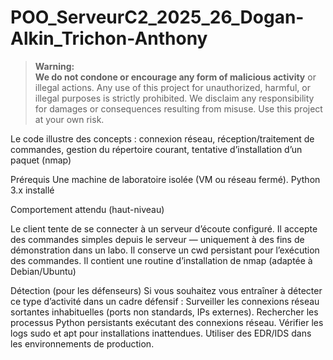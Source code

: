 # POO_ServeurC2_2025_26_Dogan-Alkin_Trichon-Anthony



> **Warning:**  
> **We do not condone or encourage any form of malicious activity** or illegal actions. Any use of this project for unauthorized, harmful, or illegal purposes is strictly prohibited. We disclaim any responsibility for damages or consequences resulting from misuse.
Use this project at your own risk.



Le code illustre des concepts : connexion réseau, réception/traitement de commandes, gestion du répertoire courant, tentative d’installation d’un paquet (nmap)

Prérequis
Une machine de laboratoire isolée (VM ou réseau fermé).
Python 3.x installé


Comportement attendu (haut-niveau)

Le client tente de se connecter à un serveur d’écoute configuré.
Il accepte des commandes simples depuis le serveur — uniquement à des fins de démonstration dans un labo.
Il conserve un cwd persistant pour l’exécution des commandes.
Il contient une routine d’installation de nmap (adaptée à Debian/Ubuntu) 


Détection (pour les défenseurs)
Si vous souhaitez vous entraîner à détecter ce type d’activité dans un cadre défensif :
Surveiller les connexions réseau sortantes inhabituelles (ports non standards, IPs externes).
Rechercher les processus Python persistants exécutant des connexions réseau.
Vérifier les logs sudo et apt pour installations inattendues.
Utiliser des EDR/IDS dans les environnements de production.
